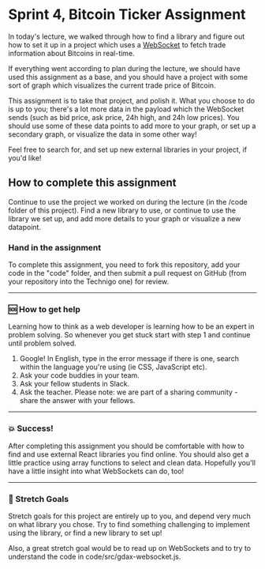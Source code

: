 # Sprint 4, Bitcoin Ticker Assignment

In today's lecture, we walked through how to find a library and figure out how to set it up in a project which uses a [WebSocket](https://developer.mozilla.org/en-US/docs/Web/API/WebSockets_API) to fetch trade information about Bitcoins in real-time.

If everything went according to plan during the lecture, we should have used this assignment as a base, and you should have a project with some sort of graph which visualizes the current trade price of Bitcoin.

This assignment is to take that project, and polish it. What you choose to do is up to you; there's a lot more data in the payload which the WebSocket sends (such as bid price, ask price, 24h high, and 24h low prices). You should use some of these data points to add more to your graph, or set up a secondary graph, or visualize the data in some other way!

Feel free to search for, and set up new external libraries in your project, if you'd like!

## How to complete this assignment

Continue to use the project we worked on during the lecture (in the /code folder of this project). Find a new library to use, or continue to use the library we set up, and add more details to your graph or visualize a new datapoint.

### Hand in the assignment

To complete this assignment, you need to fork this repository, add your code in the "code" folder, and then submit a pull request on GitHub (from your repository into the Technigo one) for review.

---

### :sos: How to get help
Learning how to think as a web developer is learning how to be an expert in problem solving. So whenever you get stuck start with step 1 and continue until problem solved.

1. Google! In English, type in the error message if there is one, search within the language you're using (ie CSS, JavaScript etc).
2. Ask your code buddies in your team.
3. Ask your fellow students in Slack.
4. Ask the teacher. Please note: we are part of a sharing community - share the answer with your fellows.

---

### :boom: Success!

After completing this assignment you should be comfortable with how to find and use external React libraries you find online. You should also get a little practice using array functions to select and clean data. Hopefully you'll have a little insight into what WebSockets can do, too!

---

### :runner: Stretch Goals

Stretch goals for this project are entirely up to you, and depend very much on what library you chose. Try to find something challenging to implement using the library, or find a new library to set up!

Also, a great stretch goal would be to read up on WebSockets and to try to understand the code in code/src/gdax-websocket.js.
